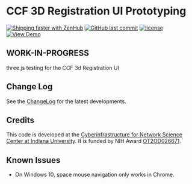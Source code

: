 # CCF 3D Registration UI Prototyping

[![Shipping faster with ZenHub](https://img.shields.io/badge/Shipping_faster_with-ZenHub-5e60ba.svg?style=flat-square)](https://app.zenhub.com/workspaces/ccc-3d-registration-5cbe28221fa6c1080e7fe949/board?repos=182850296)
[![GitHub last commit](https://img.shields.io/github/last-commit/hubmapconsortium/ccf-ui/develop.svg)](https://github.com/hubmapconsortium/ccf-3d-registration/commits/master)
[![license](https://img.shields.io/github/license/mashape/apistatus.svg)](LICENSE)
[![View Demo](https://img.shields.io/badge/demo-online-brightgreen.svg)](https://hubmapconsortium.github.io/ccf-3d-registration/)

## WORK-IN-PROGRESS

three.js testing for the CCF 3d Registration UI

## Change Log

See the [ChangeLog](CHANGELOG.md) for the latest developments.

## Credits

This code is developed at the [Cyberinfrastructure for Network Science Center at Indiana University](http://cns.iu.edu/). It is funded by NIH Award [OT2OD026671](https://projectreporter.nih.gov/project_info_description.cfm?aid=9687220").

## Known Issues
* On Windows 10, space mouse navigation only works in Chrome.